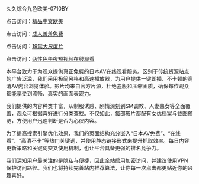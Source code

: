 久久综合九色欧美-0710BY

点击访问：<a href="https://heiliao2dmwwy.pages.dev">精品中文欧美</a>

点击访问：<a href="https://heiliaoll4qsx.pages.dev">成人羞羞免费</a>

点击访问：<a href="https://heiliaowzu4ur.pages.dev">19禁大尺度片</a>

点击访问：<a href="https://heiliaozj3tjd.pages.dev">两性色午夜短视频在线观看</a>

本平台致力于为观众提供真正免费的日本AV在线观看服务。区别于传统资源站点的广告泛滥，我们采用极简风格和高速播放器，为用户提供一键即播、不卡顿的高清AV内容浏览体验。影片均来自官方片源，杜绝盗版和压缩画质，确保每位观众都能享受到流畅、真实的画面表现力。

我们提供的内容种类丰富，从制服诱惑、剧情深刻到SM调教、人妻熟女等全面覆盖，观众可根据喜好进行分类查找。不仅如此，每部影片都配有女优档案与截图预览，方便用户迅速判断是否为心仪内容。

为了提高搜索引擎优化效果，我们的页面结构充分嵌入“日本AV免费”、“在线看”、“高清不卡”等热门关键词，并使用静态链接形式来提升抓取效率。每日内容更新策略和关键词交叉使用机制，也让平台具备更强的排名竞争力。

我们深知用户最关注的是隐私与便捷，因此全站启用加密访问，并建议使用VPN保护访问路径。我们也将持续完善站内推荐算法，让你每一次点击都更贴近你的兴趣喜好。

<span style="display:none;">[Canonical link]( https://github.com/ribenaaa1111/102363 ）</span>
